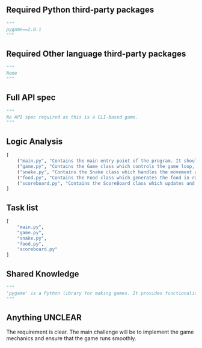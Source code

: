 ## Required Python third-party packages
```python
"""
pygame==2.0.1
"""
```

## Required Other language third-party packages
```python
"""
None
"""
```

## Full API spec
```python
"""
No API spec required as this is a CLI-based game.
"""
```

## Logic Analysis
```python
[
    ("main.py", "Contains the main entry point of the program. It should initialize the game and start the game loop."),
    ("game.py", "Contains the Game class which controls the game loop, the creation of other objects (Snake, Food, ScoreBoard), and the game over condition."),
    ("snake.py", "Contains the Snake class which handles the movement and growth of the snake."),
    ("food.py", "Contains the Food class which generates the food in random positions."),
    ("scoreboard.py", "Contains the ScoreBoard class which updates and displays the score and high score.")
]
```

## Task list
```python
[
    "main.py",
    "game.py",
    "snake.py",
    "food.py",
    "scoreboard.py"
]
```

## Shared Knowledge
```python
"""
'pygame' is a Python library for making games. It provides functionalities for graphics, sound, and input handling (keyboard, mouse, joystick).
"""
```

## Anything UNCLEAR
The requirement is clear. The main challenge will be to implement the game mechanics and ensure that the game runs smoothly.